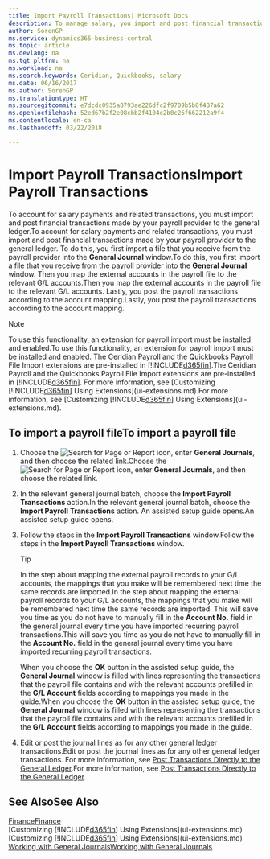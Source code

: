 ```yaml
---
title: Import Payroll Transactions| Microsoft Docs
description: To manage salary, you import and post financial transactions from your payroll provider to the general ledger, using a payroll extension such as Ceridian or Quickbooks.
author: SorenGP
ms.service: dynamics365-business-central
ms.topic: article
ms.devlang: na
ms.tgt_pltfrm: na
ms.workload: na
ms.search.keywords: Ceridian, Quickbooks, salary
ms.date: 06/16/2017
ms.author: SorenGP
ms.translationtype: HT
ms.sourcegitcommit: e7dcdc0935a8793ae226dfc2f9709b5b8f487a62
ms.openlocfilehash: 52ed67b2f2e08cbb2f4104c2b0c26f662212a9f4
ms.contentlocale: en-ca
ms.lasthandoff: 03/22/2018

---
```

# <a name="import-payroll-transactions"></a><span data-ttu-id="09cc9-103">Import Payroll Transactions</span><span class="sxs-lookup"><span data-stu-id="09cc9-103">Import Payroll Transactions</span></span>
<span data-ttu-id="09cc9-104">To account for salary payments and related transactions, you must import and post financial transactions made by your payroll provider to the general ledger.</span><span class="sxs-lookup"><span data-stu-id="09cc9-104">To account for salary payments and related transactions, you must import and post financial transactions made by your payroll provider to the general ledger.</span></span> <span data-ttu-id="09cc9-105">To do this, you first import a file that you receive from the payroll provider into the **General Journal** window.</span><span class="sxs-lookup"><span data-stu-id="09cc9-105">To do this, you first import a file that you receive from the payroll provider into the **General Journal** window.</span></span> <span data-ttu-id="09cc9-106">Then you map the external accounts in the payroll file to the relevant G/L accounts.</span><span class="sxs-lookup"><span data-stu-id="09cc9-106">Then you map the external accounts in the payroll file to the relevant G/L accounts.</span></span> <span data-ttu-id="09cc9-107">Lastly, you post the payroll transactions according to the account mapping.</span><span class="sxs-lookup"><span data-stu-id="09cc9-107">Lastly, you post the payroll transactions according to the account mapping.</span></span>

> [!NOTE]  
>   <span data-ttu-id="09cc9-108">To use this functionality, an extension for payroll import must be installed and enabled.</span><span class="sxs-lookup"><span data-stu-id="09cc9-108">To use this functionality, an extension for payroll import must be installed and enabled.</span></span> <span data-ttu-id="09cc9-109">The Ceridian Payroll and the Quickbooks Payroll File Import extensions are pre-installed in [!INCLUDE[d365fin](includes/d365fin_md.md)].</span><span class="sxs-lookup"><span data-stu-id="09cc9-109">The Ceridian Payroll and the Quickbooks Payroll File Import extensions are pre-installed in [!INCLUDE[d365fin](includes/d365fin_md.md)].</span></span> <span data-ttu-id="09cc9-110">For more information, see [Customizing [!INCLUDE[d365fin](includes/d365fin_md.md)] Using Extensions](ui-extensions.md).</span><span class="sxs-lookup"><span data-stu-id="09cc9-110">For more information, see [Customizing [!INCLUDE[d365fin](includes/d365fin_md.md)] Using Extensions](ui-extensions.md).</span></span>

## <a name="to-import-a-payroll-file"></a><span data-ttu-id="09cc9-111">To import a payroll file</span><span class="sxs-lookup"><span data-stu-id="09cc9-111">To import a payroll file</span></span>
1. <span data-ttu-id="09cc9-112">Choose the ![Search for Page or Report](media/ui-search/search_small.png "Search for Page or Report icon") icon, enter **General Journals**, and then choose the related link.</span><span class="sxs-lookup"><span data-stu-id="09cc9-112">Choose the ![Search for Page or Report](media/ui-search/search_small.png "Search for Page or Report icon") icon, enter **General Journals**, and then choose the related link.</span></span>
2. <span data-ttu-id="09cc9-113">In the relevant general journal batch, choose the **Import Payroll Transactions** action.</span><span class="sxs-lookup"><span data-stu-id="09cc9-113">In the relevant general journal batch, choose the **Import Payroll Transactions** action.</span></span> <span data-ttu-id="09cc9-114">An assisted setup guide opens.</span><span class="sxs-lookup"><span data-stu-id="09cc9-114">An assisted setup guide opens.</span></span>
3. <span data-ttu-id="09cc9-115">Follow the steps in the **Import Payroll Transactions** window.</span><span class="sxs-lookup"><span data-stu-id="09cc9-115">Follow the steps in the **Import Payroll Transactions** window.</span></span>

    > [!TIP]  
    >   <span data-ttu-id="09cc9-116">In the step about mapping the external payroll records to your G/L accounts, the mappings that you make will be remembered next time the same records are imported.</span><span class="sxs-lookup"><span data-stu-id="09cc9-116">In the step about mapping the external payroll records to your G/L accounts, the mappings that you make will be remembered next time the same records are imported.</span></span> <span data-ttu-id="09cc9-117">This will save you time as you do not have to manually fill in the **Account No.** field in the general journal every time you have imported recurring payroll transactions.</span><span class="sxs-lookup"><span data-stu-id="09cc9-117">This will save you time as you do not have to manually fill in the **Account No.** field in the general journal every time you have imported recurring payroll transactions.</span></span>   

    <span data-ttu-id="09cc9-118">When you choose the **OK** button in the assisted setup guide, the **General Journal** window is filled with lines representing the transactions that the payroll file contains and with the relevant accounts prefilled in the **G/L Account** fields according to mappings you made in the guide.</span><span class="sxs-lookup"><span data-stu-id="09cc9-118">When you choose the **OK** button in the assisted setup guide, the **General Journal** window is filled with lines representing the transactions that the payroll file contains and with the relevant accounts prefilled in the **G/L Account** fields according to mappings you made in the guide.</span></span>
4. <span data-ttu-id="09cc9-119">Edit or post the journal lines as for any other general ledger transactions.</span><span class="sxs-lookup"><span data-stu-id="09cc9-119">Edit or post the journal lines as for any other general ledger transactions.</span></span> <span data-ttu-id="09cc9-120">For more information, see [Post Transactions Directly to the General Ledger](finance-how-post-transactions-directly.md).</span><span class="sxs-lookup"><span data-stu-id="09cc9-120">For more information, see [Post Transactions Directly to the General Ledger](finance-how-post-transactions-directly.md).</span></span>   

## <a name="see-also"></a><span data-ttu-id="09cc9-121">See Also</span><span class="sxs-lookup"><span data-stu-id="09cc9-121">See Also</span></span>
[<span data-ttu-id="09cc9-122">Finance</span><span class="sxs-lookup"><span data-stu-id="09cc9-122">Finance</span></span>](finance.md)  
<span data-ttu-id="09cc9-123">[Customizing [!INCLUDE[d365fin](includes/d365fin_md.md)] Using Extensions](ui-extensions.md)</span><span class="sxs-lookup"><span data-stu-id="09cc9-123">[Customizing [!INCLUDE[d365fin](includes/d365fin_md.md)] Using Extensions](ui-extensions.md)</span></span>  
[<span data-ttu-id="09cc9-124">Working with General Journals</span><span class="sxs-lookup"><span data-stu-id="09cc9-124">Working with General Journals</span></span>](ui-work-general-journals.md)  

